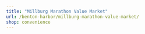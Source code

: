 ```yaml
---
title: "Millburg Marathon Value Market"
url: /benton-harbor/millburg-marathon-value-market/
shop: convenience
---
```

